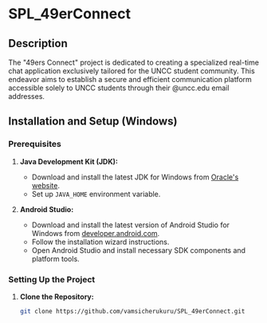 # SPL_49erConnect

## Description
The "49ers Connect" project is dedicated to creating a specialized real-time chat application exclusively tailored for the UNCC student community. This endeavor aims to establish a secure and efficient communication platform accessible solely to UNCC students through their @uncc.edu email addresses.


## Installation and Setup (Windows)


### Prerequisites
1. **Java Development Kit (JDK):**
   - Download and install the latest JDK for Windows from [Oracle's website](https://www.oracle.com/java/technologies/javase-jdk15-downloads.html).
   - Set up `JAVA_HOME` environment variable.

2. **Android Studio:**
   - Download and install the latest version of Android Studio for Windows from [developer.android.com](https://developer.android.com/studio).
   - Follow the installation wizard instructions.
   - Open Android Studio and install necessary SDK components and platform tools.

### Setting Up the Project
1. **Clone the Repository:**
   ```bash
   git clone https://github.com/vamsicherukuru/SPL_49erConnect.git
